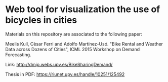 # Web tool for visualization the use of bicycles in cities

Materials on this repository are associated to the following paper:

Meelis Kull, Cèsar Ferri and Adolfo Martínez-Usó. "Bike Rental and Weather Data across Dozens of Cities", ICML 2015 Workshop on Demand Forecasting. 


Link: http://dmip.webs.upv.es/BikeSharingDemand/

Thesis in PDF: https://riunet.upv.es/handle/10251/125492
